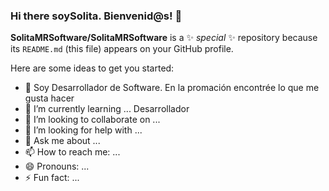### Hi there soySolita. Bienvenid@s! 👋

**SolitaMRSoftware/SolitaMRSoftware** is a ✨ _special_ ✨ repository because its `README.md` (this file) appears on your GitHub profile.

Here are some ideas to get you started:

- 🔭 Soy Desarrollador de Software. En la promación encontrée lo que me gusta hacer
- 🌱 I’m currently learning ... Desarrollador 
- 👯 I’m looking to collaborate on ...
- 🤔 I’m looking for help with ...
- 💬 Ask me about ...
- 📫 How to reach me: ...
- 😄 Pronouns: ...
- ⚡ Fun fact: ...
